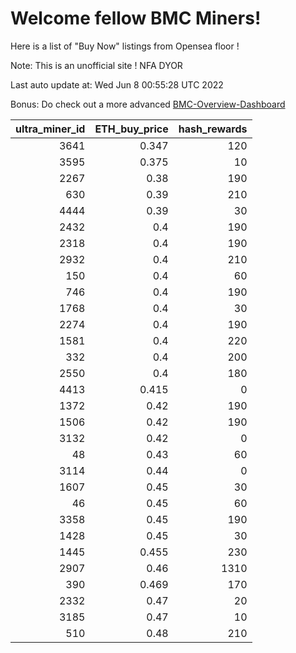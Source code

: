 # Welcome fellow BMC Miners!
Here is a list of "Buy Now" listings from Opensea floor !

Note: This is an unofficial site ! NFA DYOR

Last auto update at: Wed Jun  8 00:55:28 UTC 2022

Bonus: Do check out a more advanced [BMC-Overview-Dashboard](https://dune.com/defifunk/BMC-Overview-Dashboard)


|   ultra_miner_id |   ETH_buy_price |   hash_rewards |
|-----------------:|----------------:|---------------:|
|             3641 |           0.347 |            120 |
|             3595 |           0.375 |             10 |
|             2267 |           0.38  |            190 |
|              630 |           0.39  |            210 |
|             4444 |           0.39  |             30 |
|             2432 |           0.4   |            190 |
|             2318 |           0.4   |            190 |
|             2932 |           0.4   |            210 |
|              150 |           0.4   |             60 |
|              746 |           0.4   |            190 |
|             1768 |           0.4   |             30 |
|             2274 |           0.4   |            190 |
|             1581 |           0.4   |            220 |
|              332 |           0.4   |            200 |
|             2550 |           0.4   |            180 |
|             4413 |           0.415 |              0 |
|             1372 |           0.42  |            190 |
|             1506 |           0.42  |            190 |
|             3132 |           0.42  |              0 |
|               48 |           0.43  |             60 |
|             3114 |           0.44  |              0 |
|             1607 |           0.45  |             30 |
|               46 |           0.45  |             60 |
|             3358 |           0.45  |            190 |
|             1428 |           0.45  |             30 |
|             1445 |           0.455 |            230 |
|             2907 |           0.46  |           1310 |
|              390 |           0.469 |            170 |
|             2332 |           0.47  |             20 |
|             3185 |           0.47  |             10 |
|              510 |           0.48  |            210 |